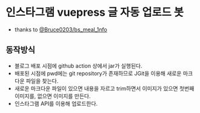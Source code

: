 # 인스타그램 vuepress 글 자동 업로드 봇
- thanks to <a href="https://github.com/Bruce0203/bs_meal_1nfo">@Bruce0203/bs_meal_1nfo</a>

## 동작방식
- 블로그 배포 시점에 github action 상에서 jar가 실행된다.
- 배포된 시점에 pwd에는 git repository가 존재하므로 JGit을 이용해 새로운 마크다운 파일을 찾는다.
- 새로운 마크다운 파일이 있으면 내용을 자르고 trim하면서 이미지가 있으면 첫번째 이미지를, 없으면 이미지를 만든다.
- 인스타그램 API를 이용해 업로드한다.
